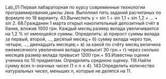 Lab_01
Первая лабараторная по курсу современные технологии программирования,циклы Java. Выполнил пять заданий расчитаных по формуле по 18 варианту. 43.Вычислить у = sin 1 + sin 1,1 + sin 1,2 + ... + sin 2. 68.Гражданин 1 марта открыл накопительный депозитный счёт в банке, вложив 1000 грн. Каждый месяц размер вклада увеличивается на 1,2 % от имеющейся суммы. Определить: а) прирост суммы вклада за первый, второй, …, десятый месяц;+ б) сумму вклада через три, четыре, …, двенадцать месяцев;+ в) за какой по счёту месяц величина ежемесячного увеличения вклада превысит 30 грн.+ г) через сколько месяцев размер вклада превысит 1200 грн.+ 93.Известны оценки ученика по 10 предметам. Определить среднюю оценку. 118.Найти сумму всех n-значных чисел (1 ≤ n ≤ 4). 143.Определить количество натуральных чисел, меньших n, которые не делятся на 11.